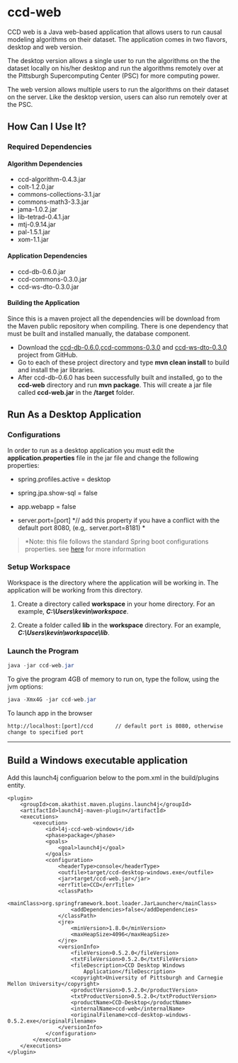 # ccd-web
CCD web is a Java web-based application that allows users to run causal modeling algorithms on their dataset.  The application comes in two flavors, desktop and web version.

The desktop version allows a single user to run the algorithms on the the dataset locally on his/her desktop and run the algorithms remotely over at the Pittsburgh Supercomputing Center (PSC) for more computing power.

The web version allows multiple users to run the algorithms on their dataset on the server.  Like the desktop version, users can also run remotely over at the PSC.

## How Can I Use It?
### Required Dependencies
#### Algorithm Dependencies
* ccd-algorithm-0.4.3.jar
* colt-1.2.0.jar
* commons-collections-3.1.jar
* commons-math3-3.3.jar
* jama-1.0.2.jar
* lib-tetrad-0.4.1.jar
* mtj-0.9.14.jar
* pal-1.5.1.jar
* xom-1.1.jar

#### Application Dependencies
* ccd-db-0.6.0.jar
* ccd-commons-0.3.0.jar
* ccd-ws-dto-0.3.0.jar

#### Building the Application
Since this is a maven project all the dependencies will be download from the Maven public repository when compiling. There is one dependency that must be built and installed manually, the database component.  
* Download the [ccd-db-0.6.0](https://github.com/bd2kccd/ccd-db/releases/tag/v0.6.0),[ccd-commons-0.3.0](https://github.com/bd2kccd/ccd-commons/releases/tag/v0.3.0) and [ccd-ws-dto-0.3.0](https://github.com/bd2kccd/ccd-ws-dto/releases/tag/v0.3.0)  project from GitHub.
* Go to each of these project directory and type **mvn clean install** to build and install the jar libraries.
* After ccd-db-0.6.0 has been successfully built and installed, go to the **ccd-web** directory and run **mvn package**. This will create a jar file called **ccd-web.jar** in the **/target** folder.


## Run As a Desktop Application
### Configurations
In order to run as a desktop application you must edit the **application.properties** file in the jar file and change the following properties:

* spring.profiles.active = desktop

* spring.jpa.show-sql = false

* app.webapp = false

* server.port=[port]     *// add this property if you have a conflict with the default port 8080, (e.g,. server.port=8181) *

> *Note: this file follows the standard Spring boot configurations properties. see [here](http://docs.spring.io/spring-boot/docs/current-SNAPSHOT/reference/htmlsingle/#common-application-properties) for more information

### Setup Workspace
Workspace is the directory where the application will be working in.  The application will be working from this directory.

1. Create a directory called **workspace** in your home directory.  For an example, ***C:\Users\kevin\workspace***.

2. Create a folder called **lib** in the **workspace** directory.  For an example, ***C:\Users\kevin\workspace\lib***.


### Launch the Program
```java
java -jar ccd-web.jar
```
To give the program 4GB of memory to run on, type the follow, using the jvm options:
```java
java -Xmx4G -jar ccd-web.jar
```

To launch app in the browser
```
http://localhost:[port]/ccd       // default port is 8080, otherwise change to specified port
```

******

## Build a Windows executable application
Add this launch4j configuarion below to the pom.xml in the build/plugins entity. 

```
<plugin>
	<groupId>com.akathist.maven.plugins.launch4j</groupId>
	<artifactId>launch4j-maven-plugin</artifactId>
	<executions>
		<execution>
			<id>l4j-ccd-web-windows</id>
			<phase>package</phase>
			<goals>
				<goal>launch4j</goal>
			</goals>
			<configuration>
				<headerType>console</headerType>
				<outfile>target/ccd-desktop-windows.exe</outfile>
				<jar>target/ccd-web.jar</jar>
				<errTitle>CCD</errTitle>
				<classPath>
					<mainClass>org.springframework.boot.loader.JarLauncher</mainClass>
					<addDependencies>false</addDependencies>
				</classPath>
				<jre>
					<minVersion>1.8.0</minVersion>
					<maxHeapSize>4096</maxHeapSize>
				</jre>
				<versionInfo>
					<fileVersion>0.5.2.0</fileVersion>
					<txtFileVersion>0.5.2.0</txtFileVersion>
					<fileDescription>CCD Desktop Windows
						Application</fileDescription>
					<copyright>University of Pittsburgh and Carnegie Mellon University</copyright>
					<productVersion>0.5.2.0</productVersion>
					<txtProductVersion>0.5.2.0</txtProductVersion>
					<productName>CCD-Desktop</productName>
					<internalName>ccd-web</internalName>
					<originalFilename>ccd-desktop-windows-0.5.2.exe</originalFilename>
				</versionInfo>
			</configuration>
		</execution>
	</executions>
</plugin>

```
